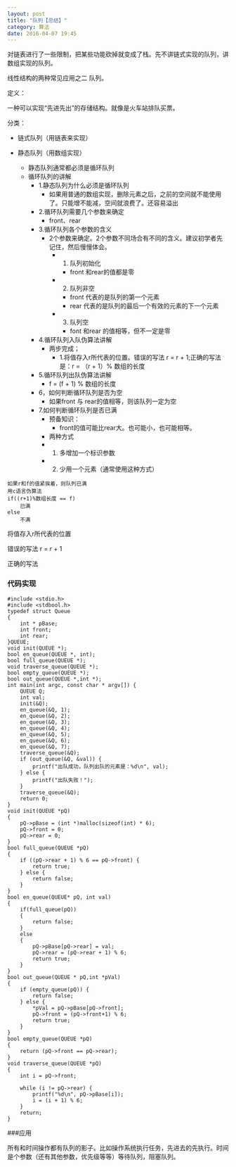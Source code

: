 ```yaml
---
layout: post
title: "队列【总结】"
category: 算法
date: 2016-04-07 19:45
---
```


对链表进行了一些限制，把某些功能砍掉就变成了栈。先不讲链式实现的队列，讲数组实现的队列。

线性结构的两种常见应用之二 队列。

定义：

一种可以实现“先进先出”的存储结构。就像是火车站排队买票。

分类：

* 链式队列（用链表来实现）

* 静态队列（用数组实现）
	* 静态队列通常都必须是循环队列
	* 循环队列的讲解
	 	* 1.静态队列为什么必须是循环队列
	 		* 如果用普通的数组实现，删除元素之后，之前的空间就不能使用了。只能增不能减，空间就浪费了。还容易溢出
	 	* 2.循环队列需要几个参数来确定
	 		* front、rear	
	 	* 3.循环队列各个参数的含义
	 		* 2个参数来确定。2个参数不同场合有不同的含义。建议初学者先记住，然后慢慢体会。
	 			* 1) 队列初始化
	 				* front 和rear的值都是零
	 			* 2) 队列非空
	 				* front 代表的是队列的第一个元素
	 				* rear 代表的是队列的最后一个有效的元素的下一个元素
	 			* 3) 队列空
	 				* font 和rear 的值相等，但不一定是零
	 	* 4.循环队列入队伪算法讲解
	 		* 两步完成；
	 			* 1.将值存入r所代表的位置。错误的写法 r = r + 1;正确的写法是：r = （r + 1）% 数组的长度
	 	* 5.循环队列出队伪算法讲解
	 		* f = (f + 1) % 数组的长度
	 	* 6，如何判断循环队列是否为空
	 		* 如果front 与 rear的值相等，则该队列一定为空
	 	* 7.如何判断循环队列是否已满
	 		* 预备知识：
	 			* front的值可能比rear大。也可能小，也可能相等。
	 		* 两种方式
	 		* 1. 多增加一个标识参数
	 		* 2. 少用一个元素（通常使用这种方式）
	 	
```
如果r和f的值紧挨着，则队列已满
用c语言伪算法
if((r+1)%数组长度 == f)
	已满
else
	不满
```
	

将值存入r所代表的位置

错误的写法 r = r + 1

正确的写法


### 代码实现

```
#include <stdio.h>
#include <stdbool.h>
typedef struct Queue
{
    int * pBase;
    int front;
    int rear;
}QUEUE;
void init(QUEUE *);
bool en_queue(QUEUE *, int);
bool full_queue(QUEUE *);
void traverse_queue(QUEUE *);
bool empty_queue(QUEUE *);
bool out_queue(QUEUE *,int *);
int main(int argc, const char * argv[]) {
    QUEUE Q;
    int val;
    init(&Q);
    en_queue(&Q, 1);
    en_queue(&Q, 2);
    en_queue(&Q, 3);
    en_queue(&Q, 4);
    en_queue(&Q, 5);
    en_queue(&Q, 6);
    en_queue(&Q, 7);
    traverse_queue(&Q);
    if (out_queue(&Q, &val)) {
        printf("出队成功，队列出队的元素是：%d\n", val);
    } else {
        printf("出队失败！");
    }
    traverse_queue(&Q);
    return 0;
}
void init(QUEUE *pQ)
{
    pQ->pBase = (int *)malloc(sizeof(int) * 6);
    pQ->front = 0;
    pQ->rear = 0;
}
bool full_queue(QUEUE *pQ)
{
    if ((pQ->rear + 1) % 6 == pQ->front) {
        return true;
    } else {
        return false;
    }
}
bool en_queue(QUEUE* pQ, int val)
{
    if(full_queue(pQ))
    {
        return false;
    }
    else
    {
        pQ->pBase[pQ->rear] = val;
        pQ->rear = (pQ->rear + 1) % 6;
        return true;
    }
}
bool out_queue(QUEUE * pQ,int *pVal)
{
    if (empty_queue(pQ)) {
        return false;
    } else {
        *pVal = pQ->pBase[pQ->front];
        pQ->front = (pQ->front+1) % 6;
        return true;
    }
}
bool empty_queue(QUEUE *pQ)
{
    return (pQ->front == pQ->rear);
}
void traverse_queue(QUEUE *pQ)
{
    int i = pQ->front;
    
    while (i != pQ->rear) {
        printf("%d\n", pQ->pBase[i]);
        i = (i + 1) % 6;
    }
    return;
}
```


###应用

所有和时间操作都有队列的影子。比如操作系统执行任务，先进去的先执行。时间是个参数（还有其他参数，优先级等等）等待队列，阻塞队列。




















